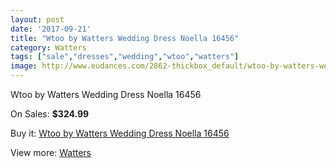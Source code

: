 ```yaml
---
layout: post
date: '2017-09-21'
title: "Wtoo by Watters Wedding Dress Noella 16456"
category: Watters
tags: ["sale","dresses","wedding","wtoo","watters"]
image: http://www.eudances.com/2862-thickbox_default/wtoo-by-watters-wedding-dress-noella-16456.jpg
---
```

Wtoo by Watters Wedding Dress Noella 16456

On Sales: **$324.99**
<a href="https://www.eudances.com/en/watters/984-wtoo-by-watters-wedding-dress-noella-16456.html"><amp-img layout="responsive" width="600" height="600" src="//www.eudances.com/2862-thickbox_default/wtoo-by-watters-wedding-dress-noella-16456.jpg" alt="Wtoo by Watters Wedding Dress Noella 16456 0" /></a>
<a href="https://www.eudances.com/en/watters/984-wtoo-by-watters-wedding-dress-noella-16456.html"><amp-img layout="responsive" width="600" height="600" src="//www.eudances.com/2863-thickbox_default/wtoo-by-watters-wedding-dress-noella-16456.jpg" alt="Wtoo by Watters Wedding Dress Noella 16456 1" /></a>

Buy it: [Wtoo by Watters Wedding Dress Noella 16456](https://www.eudances.com/en/watters/984-wtoo-by-watters-wedding-dress-noella-16456.html "Wtoo by Watters Wedding Dress Noella 16456")

View more: [Watters](https://www.eudances.com/en/12-watters "Watters")